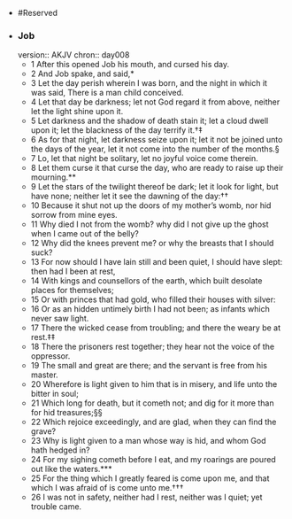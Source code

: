 - #Reserved
- ### Job
  version:: AKJV
  chron:: day008
	- 1 After this opened Job his mouth, and cursed his day.
	- 2 And Job spake, and said,*
	- 3 Let
	  the day perish wherein I was born, and the night in which it was said, There is a man
	  child conceived.
	- 4 Let that day be darkness; let not God regard it from above, neither let
	  the light shine upon it.
	- 5 Let darkness and the shadow of death stain it; let a cloud dwell
	  upon it; let the blackness of the day terrify it.†‡
	- 6 As for that night, let darkness seize
	  upon it; let it not be joined unto the days of the year, let it not come into the number of
	  the months.§
	- 7 Lo, let that night be solitary, let no joyful voice come therein.
	- 8 Let them
	  curse it that curse the day, who are ready to raise up their mourning.**
	- 9 Let the stars
	  of the twilight thereof be dark; let it look for light, but have none; neither let it see the
	  dawning of the day:††
	- 10 Because it shut not up the doors of my mother’s womb, nor hid
	  sorrow from mine eyes.
	- 11 Why died I not from the womb? why did I not give up the ghost when I came
	  out of the belly?
	- 12 Why did the knees prevent me? or why the breasts that I should
	  suck?
	- 13 For now should I have lain still and been quiet, I should have slept: then had I
	  been at rest,
	- 14 With kings and counsellors of the earth, which built desolate places for
	  themselves;
	- 15 Or with princes that had gold, who filled their houses with silver:
	- 16 Or
	  as an hidden untimely birth I had not been; as infants which never saw light.
	- 17 There
	  the wicked cease from troubling; and there the weary be at rest.‡‡
	- 18 There the prisoners
	  rest together; they hear not the voice of the oppressor.
	- 19 The small and great are there;
	  and the servant is free from his master.
	- 20 Wherefore is light given to him that is in misery, and life unto the bitter in soul;
	- 21 Which long for death, but it cometh not; and dig for it more than for hid treasures;§§
	- 22 Which rejoice exceedingly, and are glad, when they can find the grave?
	- 23 Why is light
	  given to a man whose way is hid, and whom God hath hedged in?
	- 24 For my sighing
	  cometh before I eat, and my roarings are poured out like the waters.***
	- 25 For the thing
	  which I greatly feared is come upon me, and that which I was afraid of is come unto
	  me.†††
	- 26 I was not in safety, neither had I rest, neither was I quiet; yet trouble came.